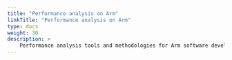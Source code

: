 ```yaml
---
title: "Performance analysis on Arm"
linkTitle: "Performance analysis on Arm"
type: docs
weight: 30
description: >
    Performance analysis tools and methodologies for Arm software development
---
```


